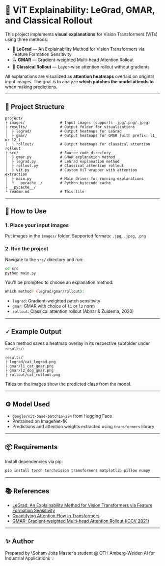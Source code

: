 # 🧠 ViT Explainability: LeGrad, GMAR, and Classical Rollout

This project implements **visual explanations** for Vision Transformers (ViTs) using three methods:

* 🎯 **LeGrad** —  An Explainability Method for Vision Transformers via Feature Formation Sensitivity
* 🔍 **GMAR** — Gradient-weighted Multi-head Attention Rollout
* 🧱 **Classical Rollout** — Layer-wise attention rollout without gradients

All explanations are visualized as **attention heatmaps** overlaid on original input images.
The goal is to analyze **which patches the model attends to** when making predictions.

---

## 📂 Project Structure

```
project/
├ images/                # Input images (supports .jpg/.png/.jpeg)
├ results/               # Output folder for visualizations
│  ├ legrad/             # Output heatmaps for LeGrad
│  ├ gmar/               # Output heatmaps for GMAR (with prefix: l1_ or l2_)
│  └ rollout/            # Output heatmaps for classical attention rollout
├ src/                   # Source code directory
│  ├ gmar.py             # GMAR explanation method
│  ├ legrad.py           # LeGrad explanation method
│  ├ rollout.py          # Classical attention rollout
│  ├ vit.py              # Custom ViT wrapper with attention extraction
│  ├ main.py             # Main driver for running explanations
│  └ __pycache__/        # Python bytecode cache
├ __pycache__/
└ readme.md              # This file
```

---

## 🚀 How to Use

### 1. Place your input images

Put images in the `images/` folder. Supported formats: `.jpg`, `.jpeg`, `.png`

### 2. Run the project

Navigate to the `src/` directory and run:

```bash
cd src
python main.py
```

You'll be prompted to choose an explanation method:

```bash
Which method? (legrad/gmar/rollout):
```

* `legrad`: Gradient-weighted patch sensitivity
* `gmar`: GMAR with choice of `l1` or `l2` norm
* `rollout`: Classical attention rollout (Abnar & Zuidema, 2020)

---

## 🗸️ Example Output

Each method saves a heatmap overlay in its respective subfolder under `results/`:

```
results/
├ legrad/cat_legrad.png
├ gmar/l1_cat_gmar.png
├ gmar/l2_dog_gmar.png
├ rollout/cat_rollout.png
```

Titles on the images show the predicted class from the model.

---

## ⚙️ Model Used

* `google/vit-base-patch16-224` from Hugging Face
* Pretrained on ImageNet-1K
* Predictions and attention weights extracted using `transformers` library

---

## 📦 Requirements

Install dependencies via pip:

```bash
pip install torch torchvision transformers matplotlib pillow numpy
```

---

## 📚 References

* [LeGrad: An Explainability Method for Vision Transformers via Feature Formation Sensitivity](arxiv.org/pdf/2404.03214)
* [Quantifying Attention Flow in Transformers](https://arxiv.org/pdf/2005.00928)
* [GMAR: Gradient-weighted Multi-head Attention Rollout (ICCV 2021)](https://arxiv.org/pdf/2504.19414)

---

## ✨ Author

Prepared by \Soham Joita
Master’s student @ OTH Amberg-Weiden
AI for Industrial Applications 💡
